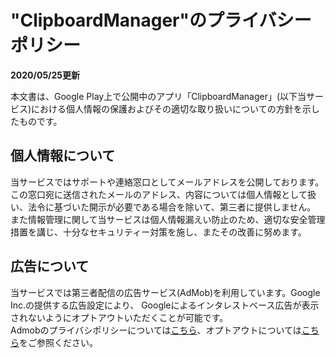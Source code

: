 # "ClipboardManager"のプライバシーポリシー

**2020/05/25更新**

本文書は、Google Play上で公開中のアプリ「ClipboardManager」(以下当サービス)における個人情報の保護およびその適切な取り扱いについての方針を示したものです。

## 個人情報について

当サービスではサポートや連絡窓口としてメールアドレスを公開しております。  
この窓口宛に送信されたメールのアドレス、内容については個人情報として扱い、法令に基づいた開示が必要である場合を除いて、第三者に提供しません。  
また情報管理に関して当サービスは個人情報漏えい防止のため、適切な安全管理措置を講じ、十分なセキュリティー対策を施し、またその改善に努めます。

## 広告について

当サービスでは第三者配信の広告サービス(AdMob)を利用しています。Google Inc.の提供する広告設定により、 Googleによるインタレストベース広告が表示されないようにオプトアウトいただくことが可能です。  
Admobのプライバシポリシーについては[こちら](https://support.google.com/admob/answer/6128543?hl=ja)、オプトアウトについては[こちら](https://support.google.com/ads/answer/2662922?hl=ja)をご参照ください。
